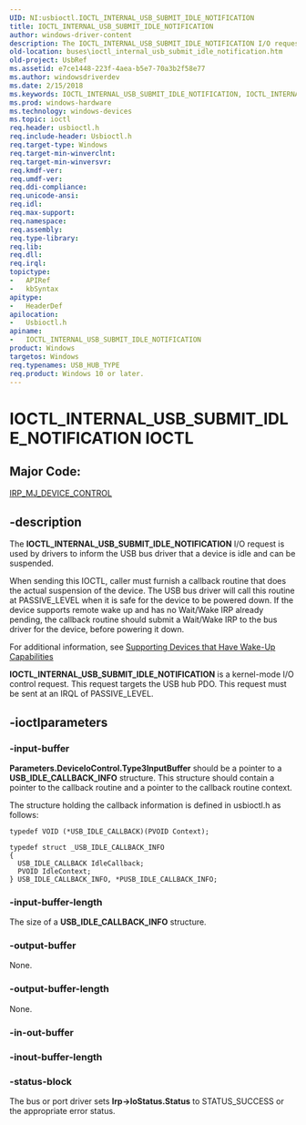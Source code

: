 ```yaml
---
UID: NI:usbioctl.IOCTL_INTERNAL_USB_SUBMIT_IDLE_NOTIFICATION
title: IOCTL_INTERNAL_USB_SUBMIT_IDLE_NOTIFICATION
author: windows-driver-content
description: The IOCTL_INTERNAL_USB_SUBMIT_IDLE_NOTIFICATION I/O request is used by drivers to inform the USB bus driver that a device is idle and can be suspended.
old-location: buses\ioctl_internal_usb_submit_idle_notification.htm
old-project: UsbRef
ms.assetid: e7ce1448-223f-4aea-b5e7-70a3b2f58e77
ms.author: windowsdriverdev
ms.date: 2/15/2018
ms.keywords: IOCTL_INTERNAL_USB_SUBMIT_IDLE_NOTIFICATION, IOCTL_INTERNAL_USB_SUBMIT_IDLE_NOTIFICATION control code [Buses], buses.ioctl_internal_usb_submit_idle_notification, usbioctl/IOCTL_INTERNAL_USB_SUBMIT_IDLE_NOTIFICATION, usbirp_4a27792b-b726-4741-9d59-5e2b70a3b1c6.xml
ms.prod: windows-hardware
ms.technology: windows-devices
ms.topic: ioctl
req.header: usbioctl.h
req.include-header: Usbioctl.h
req.target-type: Windows
req.target-min-winverclnt: 
req.target-min-winversvr: 
req.kmdf-ver: 
req.umdf-ver: 
req.ddi-compliance: 
req.unicode-ansi: 
req.idl: 
req.max-support: 
req.namespace: 
req.assembly: 
req.type-library: 
req.lib: 
req.dll: 
req.irql: 
topictype:
-	APIRef
-	kbSyntax
apitype:
-	HeaderDef
apilocation:
-	Usbioctl.h
apiname:
-	IOCTL_INTERNAL_USB_SUBMIT_IDLE_NOTIFICATION
product: Windows
targetos: Windows
req.typenames: USB_HUB_TYPE
req.product: Windows 10 or later.
---
```


# IOCTL_INTERNAL_USB_SUBMIT_IDLE_NOTIFICATION IOCTL


##  Major Code: 


[IRP_MJ_DEVICE_CONTROL](https://docs.microsoft.com/en-us/windows-hardware/drivers/kernel/irp-mj-device-control)

## -description



The <b>IOCTL_INTERNAL_USB_SUBMIT_IDLE_NOTIFICATION</b> I/O request is used by drivers to inform the USB bus driver that a device is idle and can be suspended. 

When sending this IOCTL, caller must furnish a callback routine that does the actual suspension of the device. The USB bus driver will call this routine at PASSIVE_LEVEL when it is safe for the device to be powered down. If the device supports remote wake up and has no Wait/Wake IRP already pending, the callback routine should submit a Wait/Wake IRP to the bus driver for the device, before powering it down. 

For additional information, see <a href="https://msdn.microsoft.com/library/windows/hardware/ff563907">Supporting Devices that Have Wake-Up Capabilities</a>


<b>IOCTL_INTERNAL_USB_SUBMIT_IDLE_NOTIFICATION</b> is a kernel-mode I/O control request. This request targets the USB hub PDO. This request must be sent at an IRQL of PASSIVE_LEVEL.




## -ioctlparameters




### -input-buffer

<b>Parameters.DeviceIoControl.Type3InputBuffer</b> should be a pointer to a <b>USB_IDLE_CALLBACK_INFO</b> structure. This structure should contain a pointer to the callback routine and a pointer to the callback routine context. 

The structure holding the callback information is defined in usbioctl.h as follows:

<pre class="syntax" xml:space="preserve"><code>typedef VOID (*USB_IDLE_CALLBACK)(PVOID Context);

typedef struct _USB_IDLE_CALLBACK_INFO 
{
  USB_IDLE_CALLBACK IdleCallback;
  PVOID IdleContext;
} USB_IDLE_CALLBACK_INFO, *PUSB_IDLE_CALLBACK_INFO;</code></pre>

### -input-buffer-length

The size of a <b>USB_IDLE_CALLBACK_INFO</b> structure.


### -output-buffer

None.


### -output-buffer-length

None.


### -in-out-buffer



<text></text>




### -inout-buffer-length



<text></text>




### -status-block

The bus or port driver sets <b>Irp-&gt;IoStatus.Status</b> to STATUS_SUCCESS or the appropriate error status.

